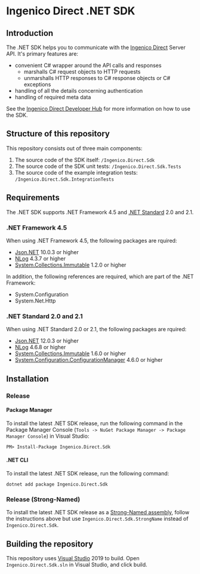 # Ingenico Direct .NET SDK

## Introduction

The .NET SDK helps you to communicate with the [Ingenico Direct](https://support.direct.ingenico.com/) Server API. It's primary features are:

* convenient C# wrapper around the API calls and responses
    * marshalls C# request objects to HTTP requests
    * unmarshalls HTTP responses to C# response objects or C# exceptions
* handling of all the details concerning authentication
* handling of required meta data

See the [Ingenico Direct Developer Hub](https://support.direct.ingenico.com/documentation/sdk/server/dotnet/) for more information on how to use the SDK.

## Structure of this repository

This repository consists out of three main components:

1. The source code of the SDK itself: `/Ingenico.Direct.Sdk`
2. The source code of the SDK unit tests: `/Ingenico.Direct.Sdk.Tests`
3. The source code of the example integration tests: `/Ingenico.Direct.Sdk.IntegrationTests`

## Requirements

The .NET SDK supports .NET Framework 4.5 and [.NET Standard](https://docs.microsoft.com/en-us/dotnet/standard/net-standard) 2.0 and 2.1.

### .NET Framework 4.5

When using .NET Framework 4.5, the following packages are rquired:

* [Json.NET](https://www.nuget.org/packages/Newtonsoft.Json/) 10.0.3 or higher
* [NLog](https://www.nuget.org/packages/NLog/) 4.3.7 or higher
* [System.Collections.Immutable](https://www.nuget.org/packages/System.Collections.Immutable/) 1.2.0 or higher

In addition, the following references are required, which are part of the .NET Framework:
* System.Configuration
* System.Net.Http

### .NET Standard 2.0 and 2.1

When using .NET Standard 2.0 or 2.1, the following packages are rquired:

* [Json.NET](https://www.nuget.org/packages/Newtonsoft.Json/) 12.0.3 or higher
* [NLog](https://www.nuget.org/packages/NLog/) 4.6.8 or higher
* [System.Collections.Immutable](https://www.nuget.org/packages/System.Collections.Immutable/) 1.6.0 or higher
* [System.Configuration.ConfigurationManager](https://www.nuget.org/packages/System.Configuration.ConfigurationManager/) 4.6.0 or higher

## Installation
 
### Release

#### Package Manager

To install the latest .NET SDK release, run the following command in the Package Manager Console (`Tools -> NuGet Package Manager -> Package Manager Console`) in Visual Studio:

	PM> Install-Package Ingenico.Direct.Sdk

#### .NET CLI

To install the latest .NET SDK release, run the following command:

	dotnet add package Ingenico.Direct.Sdk

### Release (Strong-Named)

To install the latest .NET SDK release as a [Strong-Named assembly](https://docs.microsoft.com/en-us/dotnet/framework/app-domains/strong-named-assemblies), follow the instructions above but use `Ingenico.Direct.Sdk.StrongName` instead of `Ingenico.Direct.Sdk`.

## Building the repository

This repository uses [Visual Studio](https://www.visualstudio.com/) 2019 to build. Open `Ingenico.Direct.Sdk.sln` in Visual Studio, and click build.
